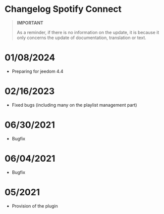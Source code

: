 # Changelog Spotify Connect

>**IMPORTANT**
>
>As a reminder, if there is no information on the update, it is because it only concerns the update of documentation, translation or text.

# 01/08/2024

- Preparing for jeedom 4.4

# 02/16/2023

- Fixed bugs (including many on the playlist management part)

# 06/30/2021

- Bugfix

# 06/04/2021

- Bugfix

# 05/2021

- Provision of the plugin
